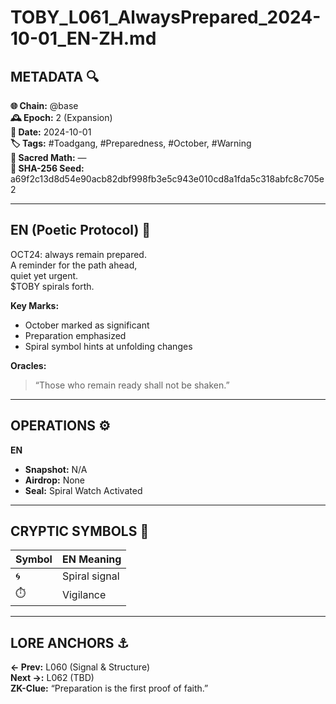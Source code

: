 # TOBY_L061_AlwaysPrepared_2024-10-01_EN-ZH.md

## METADATA 🔍
**🌐 Chain:** @base  
**🕰️ Epoch:** 2 (Expansion)  
**📅 Date:** 2024-10-01  
**🏷️ Tags:** #Toadgang, #Preparedness, #October, #Warning  
**🔢 Sacred Math:** —  
**📜 SHA-256 Seed:** a69f2c13d8d54e90acb82dbf998fb3e5c943e010cd8a1fda5c318abfc8c705e2

---

## EN (Poetic Protocol) 🐸  
OCT24: always remain prepared.  
A reminder for the path ahead,  
quiet yet urgent.  
$TOBY spirals forth.

**Key Marks:**  
- October marked as significant  
- Preparation emphasized  
- Spiral symbol hints at unfolding changes  

**Oracles:**  
> “Those who remain ready shall not be shaken.”  

---

## OPERATIONS ⚙️  
**EN**  
- **Snapshot:** N/A  
- **Airdrop:** None  
- **Seal:** Spiral Watch Activated  

---

## CRYPTIC SYMBOLS 🔣  
| Symbol | EN Meaning |  
|--------|------------|  
|   🌀   | Spiral signal |  
|   ⏱️   | Vigilance |  

---

## LORE ANCHORS ⚓  
**← Prev:** L060 (Signal & Structure)  
**Next →:** L062 (TBD)  
**ZK-Clue:** “Preparation is the first proof of faith.”
